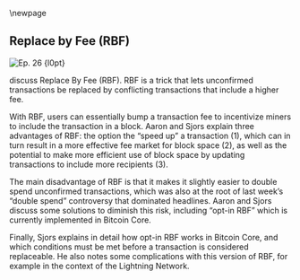 \newpage
## Replace by Fee (RBF)

![Ep. 26 {l0pt}](qr/26.png)

discuss Replace By Fee (RBF). RBF is a trick that lets unconfirmed transactions be replaced by conflicting transactions that include a higher fee.

With RBF, users can essentially bump a transaction fee to incentivize miners to include the transaction in a block. Aaron and Sjors explain three advantages of RBF: the option the “speed up” a transaction (1), which can in turn result in a more effective fee market for block space (2), as well as the potential to make more efficient use of block space by updating transactions to include more recipients (3).

The main disadvantage of RBF is that it makes it slightly easier to double spend unconfirmed transactions, which was also at the root of last week’s “double spend” controversy that dominated headlines. Aaron and Sjors discuss some solutions to diminish this risk, including “opt-in RBF” which is currently implemented in Bitcoin Core.

Finally, Sjors explains in detail how opt-in RBF works in Bitcoin Core, and which conditions must be met before a transaction is considered replaceable. He also notes some complications with this version of RBF, for example in the context of the Lightning Network.

<!--
Transcript (computer generated):

Aaron:
Aari heard Bitcoin is broken. It is again. Yeah, it was absolutely terrible. A double spend happens ruined, and this is because a fatal flaw in the Bitcoin protocol. Yup. That's how it was reported. I think in the Bloomberg,

Sjors:
Yeah. I couldn't find the original report by Bloomberg thing. Coin Telegraph reported it more or less in that way. And then Bloomberg referred to it.

Aaron:
Oh yeah. I think that's what happens, but

Sjors:
At least more recent articles I saw from Bloomberg was saying, oh, newbs thought it was broken. And they were all Googling double spins. Oh, they corrected it. I don't know. I wouldn't say corrected it. They were more like, you know, going meta on it,

Aaron:
On their, on their own mistake. So I

Sjors:
Don't know if it was their own mistake because I've only seen the haters basically saying that they made that mistake.

Aaron:
Fair enough. Okay. So to be clear, Bitcoin is not actually broken. Nope.

Sjors:
It's working as expected. It's working

Aaron:
Exactly as expected. Now we could get into a discussion on whether or not the double spend happens or not. And that gets into the definition of double spend, but we're not going to do that shores. No, instead we're going to explain what was sort of this alleged fetal floor on the protocol, which was replaced by fee RBF. Yes. That was sort of why this alleged double spent could have happened.

Sjors:
Yeah. It could have happened even without that, but

Aaron:
Ah sure. Yeah. And that's, I guess that's the sort of stuff we're going to discuss in this great podcast today.

Sjors:
Exactly. So stay with us and you'll learn more.

Aaron:
Okay. First of all, show us this thing is called replaced by fee, just in brief terms, what does it mean? What is replaced by fee?

Sjors:
So it means you have a transaction that might be going from B and you're paying a fee to the miners and you decide it's taking too long because minus well, mind the biggest fee first, generally. And so you can send the nutrients action with the same origin, same destination, if you like, and you increase the fee and then that gets propagated to your peers.

Aaron:
Yeah. Well now you've already sort of described the use case. If we want to put it in more abstract terms, it basically means that if there are conflicting transactions, the miner will pick the highest one. Right?

Sjors:
Exactly. So conflicting transactions means spending the same input.

Aaron:
I said highest one. I mean highest the transaction with the highest transaction fee. Yes, that's right. Yeah. So, and you just described one use case, you're sending a transaction and it's taking too long to confirm. So you send the new transaction with the higher fee.

Sjors:
Yeah. And that's a very, you know, reasonable use case, you know, you're sending a transaction with maybe once or twice per bite because you're not in a hurry. But then after a couple of days you're like, okay, this is ridiculous. And you bump it to a hundred Satoshi provide and it goes into the next block.

Aaron:
Yeah. Or after a month, right now we have transaction in the mental that have been there for a month that pay wants a two sheet. This is the first time ever, I think this has happened. Okay. So fee market is working, which shores is the next point I want to make. This is another argument in favor of replaced by fee is that it actually allows for more effective few markets to happen.

Sjors:
Yeah, that's right. Because in 2017, what we saw is that because people did not use replace by fee, they saw the pool was quite full. They thought, okay, currently the fees might be 50 Satoshi per bite, but I can't change it anymore. So I'm just going to be safe and I'm going to set it to a hundred Satoshi for bait. And then the next person would say, oh, well that looks really expensive. Let's make it two. And it's a Toshiba bite. So people were really bidding up against each other much more than, than was necessary. Exactly.

Aaron:
With replace by fee. They could have instead paid, say one Satoshi and then keep an eye on the [inaudible] maybe, and see, okay, you know what? It looks like my one Satoshi transaction, isn't going to confirm in the next block. So in the, what I'm going to bump it to five and then sort of keep an eye on the mental or weights, you know, half an hour or however much in a hurry they are. And in that way, sort of make sure that transaction confirms fast enough, but not overpaid to make sure

Sjors:
Exactly.

Aaron:
Yeah. So we've got two benefits already. One of the benefits is your transaction gets stuck. You want to get it unstuck. Second benefit is it allows for better fee markets. There's a third interesting benefits. And I think they're more if we want to get into the, into the details, but what one pretty obvious one is that with replaced by fee, you can make more efficient use of the Bitcoin blockchain. So for example, I'm paying you shorts and then next I'm paying Rubin. Who's not here today, but I'm also paying Rubin. And the way I could do that with replaced by fi is I send you one transaction first. And after it, I decided that I wanted central minutes resection. So now I create a transaction that pays shoe both and then include a good fee in that. So now instead of using two different resections, I can use one transaction, which is more efficient Blackspace

Sjors:
Yeah. And exchanges can do this at a much larger scale, right? So they have lots of customers that they need to pay out. And so they create one transaction and that's going to be an example for awhile. And so every time a user withdrawals, another user redraws coins that just expand that transaction. And then whichever gets into block, gets into block and the rest will just make a new transaction. Okay.

Aaron:
Exactly. They can sort of keep updating this front section by including more and more recipients.

Sjors:
Yeah. Which also again, means more efficient use of the blockchain. So you get more value for your fee bites.

Aaron:
So there are free, pretty good benefits. One of them is getting transactions on stock. The second one is allowing for a more effective fee market. And the first one is more block space efficiency. Yeah.

Sjors:
And I can mention a fourth one that will actually create a nice bridge to the downside, which is, let's say you make a, once a Toshiba provide transaction to an exchange. And that exchange is called Mt. Gox. And you read on Twitter that, you know, this is maybe not a very good exchange. So you're like, okay, maybe I don't want to do this anymore. And so you can cancel a transaction because you can create a transaction with a higher fee that just goes back to you. Right?

Aaron:
Yeah. So you're describing it as a benefit now, but like you said, this is, was critics of replaced by fee would consider a detriment.

Sjors:
And it is of course

Aaron:
In a way there aren't that many critics of RBF anymore, I think. But yeah, the detriment, the downside is that it allows for double spending, if the recipient isn't going to wait for confirmations. So it's easier to double spend unconfirmed transactions with RBF. Yeah.

Sjors:
Of course. A big discussions, a in 20 15, 20 16, when this, what we're going to talk about was introduced, you know, a lot of merchant applications would like to be able to just have an instant confirmation essentially, but it wouldn't be confirmed so that that's inherently risky. But as, I guess, we'll explain by default, if everybody played reasonably nice, it wasn't very risky, but of course in Bitcoin we think long-term, and we don't want to rely on something that just requires too much kumbaya.

Aaron:
Yeah. So that was a need, a big discussion on whether or not we should allow RBF in the protocol. I'm saying protocol, but to be clear either way, it's not actually a consensus rule.

Sjors:
Yeah. So there's a difference between consensus as in what is allowed inside of a block. So if you see a block with something in it, that's not consensus compatible, you will not accept the block. And so the minus won't get that reward and it's really bad.

Aaron:
It's just an invalid transaction, valid block. Yeah. But

Sjors:
There's all sorts of rules that pertain to how the network works. Things that, which transactions a note will relay or which ones that will reject. And those rules are, you know, they're written into code. So if you run the code, as it comes, it'll do that. But there's, there's not really any enforcement. Other than that, you can change the code or change the setting and it will behave different.

Aaron:
Yeah. These are like peer to peer layer rules. Yeah. And importantly, this is also for miners. This is how they decide which transactions they include in blocks.

Sjors:
Yeah. But there it's even more important to realize that minors, of course, you know, are very conscious of their revenue. So they, they will probably change something if the code does something that's not favorable for them economically and they can get away with it, they will do it. Presumably if it's not some education.

Aaron:
Yeah. So the reason it was sort of controversial at all in the first place is because it was going to be, the discussion was on whether or not RBF replaced by fee was to be included in Bitcoin core. And most Bitcoin nodes on the network are Bitcoin core. So if all Bitcoin core nodes would, for example, rejects, replaced by feed transactions, then it would actually be very hard to get your replacement feature section to minor because nodes wouldn't relate over the network.

Sjors:
Right. So you'd have to know who the minor is or does it have to be some notes that that would relate to

Aaron:
Yeah. Or we would have to be a minor or something like that. Yeah. So by including replaced by fee in Bitcoin core, that's by including it, that's how it would become a bit more easy to make an unconfirmed double spend. Yes. Okay. So that's sort of the arguments against through place by fee. Now let's debunk that arguments yours. Can we go ahead?

Sjors:
Well, I

Aaron:
Will finish. I will first mention the way, well, we,

Sjors:
We at least brought up the point that we don't want to rely on people being nice and people using default settings. Sure.

Aaron:
That's the most obvious arguments that it's possible, whether you like it or not. But like I said, whether it's included in Bitcoin core kind of makes a difference on how easy it's going to be. Yeah. Okay. Well, I will mention, first of all, there's a thing calls first seen safe, replaced by fee, which people were discussing back in like 2015, 16. Okay. How does that work? The idea behind first safe, replaced by fee is that you can only replace transactions if the outputs, if the recipients get at least the same amount of money. So that way even an unconfirmed transaction is relatively safe. Under this context, what we're talking about is right, because the transaction can be replaced, but only by adding even more recipients. Yeah.

Sjors:
But there's a huge problem with that, which is that the blockchain has no idea who they change addresses. So normally

Aaron:
What happens is there's no change of address at all. Well, yeah,

Sjors:
But that's all, that's already a problem with, with replaced by fee. But let's say I'm sending you 0.1 Bitcoin and I use a coin worth 0.2.

Aaron:
Oh sorry. There is a change of address. There isn't a fee address. I was confused.

Sjors:
Exactly. So, yeah. So that's good to remind the listener. There is no fee address. There is just how much I'm sending you and then how much I'm sending myself as change. And the difference between that is the fee, right? The problem is if I sent you 0.1 using a point to coin, the change is going to be 0.1. And then if I want to raise the fee, well, normally what I would do is I would just lower the change amount. But with this rule that you just explained, you can't lower the change amount because the blockchain doesn't know, they might think I'm, I'm actually cheating the intended recipient rather than myself. Right? That's a good point. So that means you have to add another input every time you want to bump the transaction fee, but that actually uses more block space. So, you know, it gets really expensive, really fast.

Aaron:
It could still work in the situation we described where an exchange adds new recipients in the payout to theirs, for example,

Sjors:
No, it, if they would have the same problem, that every time they add a new recipient, they would have to add a new input, but that's fine. Well, they'd have to have like a Sahara desert of dust to be able to keep doing that because if they have, if they want to pay a thousand people, they need a thousand inputs, right? So it not sound very practical. I've never seen this proposal myself. I was not very active in the, I was not active at all in Vic Encore when this played out. So maybe this argument has been mentioned, maybe not

Aaron:
And heard it actually, but you're right. Then there is upstate and replace by fee. Okay. This is what's actually in Bitcoin core, right? That's right. So opt in and replace by fee is replaced by fee. Well, what it means is the only way Bitcoin core knows will replace a transaction, even includes a higher fee is if the first transaction includes a special flag. So assign that's tells these nodes, it's fine to replace this transaction if it has an IFE.

Sjors:
Right? And so this is still a way to be nice basically, but, but if you're a merchant and you're relying on this zero confirmation, if you see this flag, you know, that this, you know, this thing might disappear from on the you and Bitcoin core nodes, won't try to stop that.

Aaron:
Yeah. So the most practical sort of use case for this is if you are a merchant like Beth Casa in the Netherlands, I think they will accept an uncle from transaction. So if you're at a bar and you're buying a beer, they have a payment terminal and they will accept unconfirmed transactions unless it has a RBF flack, because in that case, they're just going to say, we're not sure enough that this transaction is not going to be replaced. So this is a rejection from us.

Sjors:
Yeah. And they have to do that in addition to checking the fee, because if you're sending a transaction with a very low fee, then it might also never get confirmed and you have a lot of time to try and replace it. So it's still a can of worms, I think, as a merchant to do this, it's fine for small amounts, I guess. But then if it's fine for small amounts, why worry about RBF? But also I guess the discussion now is not as critical as it was then because now we have lightning and we, you know, we have pretty user-friendly wallets to the point where if you really want to accept something fast, lightning is just much safer and better privacy too. So definitely then that wasn't ready yet. So

Aaron:
Yeah, there are still some proponents of full RBF as well. I think Peter towels is an obvious example and I'm sure there are more, I probably would consider myself one. I think

Sjors:
We remember a mailing list post maybe a year ago where somebody suggested just turning on full RBF, right. At some point in the future, I think that didn't end up happening, right? Yeah.

Aaron:
His arguments, Peter talks to arguments from, I dunno if these are arguments have changed because it's been a couple of years since I wrote this article and spoke with him about this. But his argument was that the way these types of merchants can be relatively short, a double spend, isn't going to happen with an uncle from transaction is monitoring the network. So check in, you know, having nodes on different parts of the network and see if there are any conflict transactions going on, and this is in itself a problem that they feel the needs to do this because for one it's bad for privacy, arguably, well, that's his argument anyways, because these notes now have a better idea of where transactions originated. And two it's requiring resources from nodes on the network because you know, these spying nodes or whatever you want to call them, these double spend checking notes stay after two gets blocks, intersections from different nodes on the network. So, you know, there's sort of wasting resources. Yeah. So it's, so it would be better. Peter developed would argue to just go for full RBF to make this kind of practices useless.

Sjors:
Yeah. But then those practices don't seem to be happening at a scale. That's problematic as far as I know. So I don't know whether you want to change it or not. The other thing is now that everybody's running lightning notes, those notes will have pretty much all of the same problems that you just described. They have to make sure that nobody's trying to close the channel on them, et cetera, does anything fancy. So I think we're already at the place where you really need to pay attention to what's happening in the mental.

Aaron:
Right. Okay. So there is now a version of ops and RBF in big Concor. Yep. And by the way, mentioning Peter, Todd, I think he still maintains like a bunch of nodes that do full RBF.

Sjors:
Yeah. He used to have a separate release that was Lil RBF. And if you were sure that he wasn't trying to Accu, then I don't know if he released binary's or just the code, it's just a one-line change.

Aaron:
Right. So, and the idea was there that people could still use full RBF if they wants to. And I'm pretty sure that some miners actually do use for RBF. Yeah. Which makes sense because it's incentive compatible for them to do so. They make the most money if they do so, so anyways, but in Bitcoin core, there is the opt-in RBF version. And I think you have some more details about what it actually does. Yeah. So,

Sjors:
Oh, I guess it's, it's fun to describe it in a little bit more detail. So given a transaction, like I said, I sent you money and I have some change back to myself. There are five rules that bit conquerable check, if I want to replace that transaction. And this has been the case since zero point 12. So

Aaron:
It quite a while, five

Sjors:
Years ago, something like that. Yeah. 2016. Yeah. So if a transaction spends one or more of the same inputs, right. That's the first condition. So

Aaron:
Remember I that's what makes it RBF in the first place? Yeah.

Sjors:
If I, because I can, you know, there's a, I can spend twice, that's bad idea. I could send you 0.1 Bitcoin and, and have a fee and then create a new transaction that uses different inputs. Then of course the blockchain will just mine, both of them. And I have a problem, so I have to replace the input. And if I do that, then first of all, I have to opt into this thing with the flag and we talked about that's rule number one. And then the rule is the replacement transaction may only include an unconfirmed input if that input was included in one of the original, which is a kind of a roundabout way of saying the opposite. I can add new inputs to this new transaction because maybe I want to increase the fee. So I need some extra inputs or I want to add other people, but this input has to be confirmed if it's a new one. And I, my guess is that this is just to prevent a can of worms where I have a transaction that is, you know, unconfirmed and sending it across all the nodes. And it doesn't depend on any unconfirmed inputs and now I bump it, but now it does depend on all sorts of unconfirmed inputs and now enforcing everybody to figure out where those unconfirmed inputs are. And maybe they have a super low fee and I guess it's too complicated to implement, right?

Aaron:
Like I see that

Sjors:
Because, you know, think about what this code looks like on the Bitcoin core end you have to, right. You know, you see this new transaction and what are you going to do? Oh, now some of these dependencies are unconfirmed. I have to traverse that whole tree. I don't want to think about that. I only want to think about my descendants.

Aaron:
Yeah. It would basically allow for types of denial of service attacks, I guess, where you're just, yeah.

Sjors:
I think it's my guess is it's both for denial of service, but also just to make the code easier to implement for anybody who writes this design or note software, then rule number three, the replacement transaction pays an absolute fee of at least the sum of the original transactions, because you can replace, you know, one transaction plus a bunch of its descendants, the things spending from that. But the absolute fee has to be the same. So if I paid or higher, yeah. The same or higher. Exactly. Which also means that if I paid you and then you paid somebody else and I want to replace my transaction, then there's action that you paid to somebody else. I have to at least pay the same fee that was in there. It's kind of a disincentive for me to reorg from under you, because that's one of the annoying things that RBF, right. I'm paying you, you paying somebody else. Now I bumped the fee, oh, oops. The transaction, you paid to somebody else's now gone. Right. And well, I would have to really deliberately do that because I would have to increase the fee on my own transaction by enough, that it also covers that transaction of yours that I just destroyed. So in practice, this wouldn't happen. We would either both agree to send a new transaction and somehow packaged him or not. Yeah. There are

Aaron:
Probably very little, if any sort of real world examples where an RBF transaction would have a lower fee. So it's just to prevent weird. Yeah.

Sjors:
It isn't annoying and maybe we'll get to it, but it's probably necessary. And then the fourth rule is it has to increase the fee rate by the minimum relay fee. Sure. So usually at least once a Toshiba bite, but if a maple is full, then the minimum relay fee is going to be higher. So if the members are very full, then you cannot bump by just once a Toshiba bite may have to bump by 10 Satoshi, provide

Aaron:
This could differ from note to note, if they have different members for whatever reason, then they might have a different idea for the minimum relay fee is so it might make its way for parts of the network, but not ours. It's possible.

Sjors:
Yeah. This is a tricky bit, right? Because you know, from your own note, how much is in the men pool. And so you have to estimate what the minimum fee rate is that still goes into your mentor. But if you just start your node after stopping it in, the mentor might be incomplete. And so you might be more optimistic about how low the fee increment can be. So it's kind of annoying, but it does make sense that you don't want people to spam the network and you want to keep. Yep. So, and the fifth rule, once the number of original transactions to be replaced and their transcendent transactions will be evicted from maple must not exceed a total of 100 transactions. So I guess a simple way to say is that if you do something convoluted, that touches more than a hundred transactions, it's not going to work.

Sjors:
Right. And another caveat that I don't think is in these rules, but it is there is that if you replace a transaction, it has to opt into it, right? Every, every one of its inputs has to opt into allowing this fee bump, but also for all the descendants, this has to be true. So if, if I sent a transaction to you and you sent somebody else, but your transaction does not opt into RBF, then I can't replace my own. Right. And also I can opt out of RBF. I can bump the fee once and then I can say, now it's final. So I opt out in the, in the last bump.

Aaron:
Oh, that's actually possible. Yeah.

Sjors:
Right. And this is probably also why there's so many problems because we can talk about problems.

Aaron:
Oh, Darryl problems.

Sjors:
There are problems. Barn is specially. Well, let's start with a simple problem that I don't think I've seen a solution for. Let's say why I'm sending you a transaction, but I'm also sending Rubin a transaction. I think we mentioned that example. And those are two separate transactions, but now I think, oh my God, what if I combine those transactions? Because that will be more efficient. It would be. Yeah. But because maybe I can, yeah. I can use fewer inputs in particular because I have one input that goes to you and I have one, I put the ghost of Ruben and if I combine them, then they go to both of you. Right. So that saves me a number of bites, but we talked about rule number three. So I don't think we can do that.

Aaron:
Oh. Because it has a lower absolute fee in that case. Right. So there actually is a normal example where it would be handy.

Sjors:
Yeah, exactly. So, because I've increased the fee rate, right. Because I have to increase the fee rate, but unless I double the fee rate, or I don't know what the factor is because I've made the transaction smaller, the absolute fee is going to be lower. So generally merging two transactions is not, yeah. It's not going to work. Right. The current RBF.

Aaron:
So yeah. The way to go then would be my solution to just make, not make two separate transactions, but the second one would have already needs to already be the RBF one. The downside of that needs to be already combined. The two.

Sjors:
Yeah. The downside of that is it needs to, you need to track a little bit more things of what's going on because in the example I, I gave you is either if one of them confirms. So if, if the one, you know, if, if the one with the combined one, if it confirms, then you're done. If one of the original two confirms, then the combined one won't happen. So it's more clear which one you need to bump. But if you start combining things you need to track, I guess, because one of those versions will confirm. You need to remember which ones to add, but you're probably gonna have to do something like that anyway. And a wallet can automate it. Yeah. And this is not really a consumer use case that often, because you know, you, you might send more than one transaction per unit of time, but usually it'll probably be confirmed before you get to the next one.

Sjors:
Sure. But for exchanges, this is relevant. But for exchanges, they can build the automatic tracking software, maybe just as a non-issue. But I just wanted to bring it up to illustrate the rule. And then there is transaction pinning, which is a problem with lightning. And here, I think the simplest way to say is with lightning, you, you have two parties that craft a transaction together, but they have to decide in advance what the fee is going to be. That's annoying because fees can go all over the place. So when two lightning notes are connected, they are constantly sort of renegotiating those transactions and creating new ones just because they want to take into account the fee, whether

Aaron:
Yeah, well what you mean, I think is so yeah, to be clear, enlightening, you need to create a transaction with your channel partner, but then sometimes you'll only broadcast that transaction months later, while at the time of negotiating the transaction, that's when you're deciding on what the is going to be, while months later, maybe that fees not going to be enough, that's the problem.

Sjors:
Yeah. But as your lightening notice running, it's talking to the other side and it will, we negotiate. So it's not too bad. Okay. Regardless. Yeah. If the channel closes, you know, maybe you don't reach each other and it might be very unfavorable fee. So the idea here would be, wouldn't it be nice if you can agree on a very low fee, but you can RBF it yourself later. And so there was some complicated thing done with these lightning transactions, as well as a rule in Bitcoin core, that would let you add extra outputs to it. And then each of the parties could RVF that you wanted to, but the weakness in that story is that if I'm evil, I could basically add a transaction to RBF ed. And it would say opt out of RBF and the fee would be very low because we talked about this rule that all of the descendants have to opt into RBF. Does that make sense? Repeat the last part. So I'm, I'm doing this RPF transaction, but I'm opting out of it in that RBF transaction. We'll see. So now you want to bump that, oh,

Sjors:
Got it. You can't even add your own RBF anymore because one of the descendants is now opting out and there's this very shenanigans like that. Like you could add 99 transact, a chain of 99 transactions to it. So you violate the 100 maximum rule. You know, you add 99 transactions with a super low fee. Now the other side can not add number 100 or 101. Right. And all sorts of knowing shenanigans that if you go to a lightening developer mailing list, it is full of this sort of pure headache. And I don't think, I don't think that just going for a full RBF would really solve that because the other problem we talked about in another episode, it's just packaged really in general, like what do you do with these? If somebody wants to replace a chain of a hundred transactions. Yeah. That kind of worm. I'm just going to leave it open. Just saying that this is every now and then on the mailing list, you'll see threads and people proposing different solutions and then people explaining why that doesn't work. Yeah.

Aaron:
Yeah. Okay. Well that was getting very into the weeds. Let's get back to the beginning. What actually happened with this double spent concrete

Sjors:
Back to our amazing adventure that made it all the way to Bloomberg and crashed the market by 7% allegedly

Aaron:
Maybe no, I

Sjors:
Don't actually believe in astrology. So basically what happened is fork monitored at info is a site that I also work on by BitMEX research detected two blocks at the same height, let's call this steel block or at least one of them is going to be stable.

Aaron:
One of them is definitely going to be still because, well, for obvious reasons,

Sjors:
Yeah, because other miners will see two blocks and then there's some heuristics like just build on the first one you saw, for example, also notes will do that. They will, if, if all things equal, they'll pick the first one they saw. And at some point miners will build on one side or the other and that's going to be the final blockchain. But what happens if in one of those blocks is a transaction that sends money to you and in the other block is the same input. But it goes to me that that will be a double spent right now, in this case, what was seemed to be happening is that there was a fee. Somebody did an RBF fee bump basically, but the winning, like the higher fee ended up in the shortest chain and the lower fee ended up in the longest chain. And this probably wasn't any nefarious thing. It's just that those transactions and the fee bumps are moving around the menthol's all over the Bitcoin network. And you find a block just before you see the increased fee and you miss it.

Aaron:
That's probably what happened. They stance that was one fee. And then there was a replacement fee. And while the replacement fee was still making its way over the network and reached one miner that mined the block, it hadn't yet reached another minor that also mined to block at the same time. So now there will conflicting transactions in the toolbox.

Sjors:
If I remember correctly, this particular transaction also had an opportune script. So it was probably some sort of protocol like that's doing some sort of token thing and the opportunity scape was also changing. So that's why it was marked as a double spend and not as a fee bump because I brought the detection code for that. And one of the rules was like, if the fee changes by a little bit, I'll consider it a few bump with, or without the RBF flag, because maybe people use it or they don't. But if something weird changes, then it just says, just manually investigate. This might be double spend and that crashed the market. Right. But yeah, there was nothing going on. Yeah. It was resolved exactly. Like you would expect it to resolve exactly like how Bitcoin is designed. Alrighty. Anything else then? Nope. All right. Thank you for listening to the event. Weird. I'm sure as NATO, there you go.
-->
